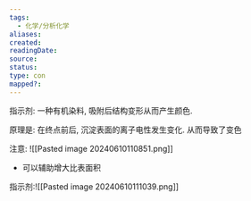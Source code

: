```yaml
---
tags:
  - 化学/分析化学
aliases: 
created: 
readingDate: 
source: 
status: 
type: con
mapped?:
---
```

指示剂: 一种有机染料, 吸附后结构变形从而产生颜色.


原理是: 在终点前后, 沉淀表面的离子电性发生变化. 从而导致了变色

注意: ![[Pasted image 20240610110851.png]]
- 可以辅助增大比表面积


指示剂:![[Pasted image 20240610111039.png]]